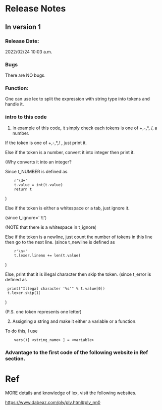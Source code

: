 # Release Notes
## In version 1
### Release Date:
2022/02/24 10:03 a.m.
### Bugs
There are NO bugs.
### Function:
One can use lex to split the expression with string type into tokens and handle it.

### intro to this code
1. In example of this code, it simply check each tokens is one of +,-,*, /, a number.

If the token is one of +,-,*,/ , just print it.

Else if the token is a number, convert it into integer then print it.

(Why converts it into an integer?

Since t_NUMBER is defined as 

        r'\d+'
        t.value = int(t.value)    
        return t
 )

Else if the token is either a whitespace or a tab, just ignore it. 

(since t_ignore=' \t') 

(NOTE that there is a whitespace in t_ignore)

Else if the token is a newline, just count the number of tokens in this line then go to the next line.
(since t_newline is defined as

        r'\n+'
        t.lexer.lineno += len(t.value)
)

Else, print that it is illegal character then skip the token.
(since t_error is defined as 
     
     print("Illegal character '%s'" % t.value[0])
     t.lexer.skip(1)
        
)

(P.S. one token represents one letter)

2. Assigning a string and make it either a variable or a function.
 
To do this, I use 

        vars()[ <string_name> ] = <variable> 
        
### Advantage to the first code of the following website in Ref section.

# Ref
MORE details and knowledge of lex, visit the following websites.

https://www.dabeaz.com/ply/ply.html#ply_nn0
